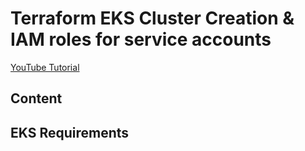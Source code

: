 # Terraform EKS Cluster Creation & IAM roles for service accounts

[YouTube Tutorial]()

## Content

## EKS Requirements
